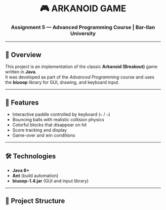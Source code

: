 <h1 align="center">🎮 ARKANOID GAME</h1>
<h3 align="center">Assignment 5 — Advanced Programming Course | Bar-Ilan University</h3>

---

## 🧩 Overview
This project is an implementation of the classic **Arkanoid (Breakout)** game written in **Java**.  
It was developed as part of the *Advanced Programming* course and uses the **biuoop** library for GUI, drawing, and keyboard input.

---

## 🚀 Features
- Interactive paddle controlled by keyboard (`←` / `→`)
- Bouncing balls with realistic collision physics  
- Colorful blocks that disappear on hit  
- Score tracking and display  
- Game-over and win conditions  

---

## 🛠️ Technologies
- **Java 8+**
- **Ant** (build automation)
- **biuoop-1.4.jar** (GUI and input library)

---

## 📂 Project Structure
